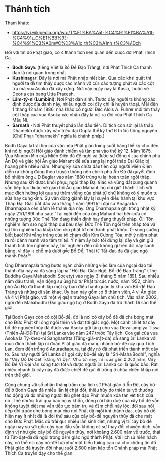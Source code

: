 # Thánh tích

Tham khảo:

- <https://vi.wikipedia.org/wiki/T%E1%BA%A5t-%C4%91%E1%BA%A1t-%C4%91a_C%E1%BB%93-%C4%91%C3%A0m#C%C3%A1c_th%C3%A1nh_t%C3%ADch>

Đối với tín đồ Phật giáo, có 4 thánh tích liên quan đến cuộc đời Phật Thích Ca.

- **Bodh Gaya**: (tiếng Việt là Bồ Đề Đạo Tràng), nơi Phật Thích Ca thành đạo là nơi quan trọng nhất
- **Kushinagar**: Đây là nơi mà Phật nhập niết bàn. Qua các khai quật thì người ta đã tìm thấy được các mảnh vỡ của các tượng phật và các cột trụ mà vua Asoka đã xây dựng. Nơi này ngày nay là Kasia, thuộc về Deoria của bang Utta Pradesh.
- **Lâm-tỳ-ni (Lumbini)**: Nơi Phật đản sinh. Trước đây người ta không xác định được địa danh này, nhiều người coi đây chỉ là huyền thoại. Mãi đến 1 tháng 12 năm 1886, nhà khảo cổ người Đức Alois A. Fuhrer mới tìm thấy cột tháp của vua Asoka xác nhận đây là nơi ra đời của Phật Thích Ca Mâu Ni.
- **Sarnath** - Nơi Phật thuyết pháp lần đầu tiên. Di tích còn sót lại là tháp Dhamekh được xây vào triều đại Gupta thế kỷ thứ 6 trước Công nguyên. (Chữ Phạn "dharmekh" nghĩa là chánh pháp.)

Bodh Gaya là trái tim của văn hóa Phật giáo trong suốt hàng thế kỷ cho đến khi nó bị người Hồi giáo đánh chiếm và tàn phá vào thế kỷ 12. Năm 1875, Vua Mindon Min của Miến Điện đã đề nghị và được sự đồng ý của chính phủ Ấn Độ và giáo hội Ấn giáo Mahant để sửa sang lại ngôi tháp Đại Giác bị hoang phế nhiều năm. Nhưng kỳ sửa chữa đầu tiên của người Miến Điện diễn ra không đúng theo truyền thống nên chính phủ Ấn Độ đã quyết định bổ nhiệm ông J.D Beglar vào năm 1880 trùng tu lại hoàn toàn ngôi tháp. Nhưng sau khi được khôi phục, ngôi tháp Đại Giác và vùng đất xung quanh vẫn tiếp tục thuộc về giáo hội Ấn giáo Mahant, họ chỉ giữ Thánh Tích với mục đích hưởng lợi qua sự thăm viếng của phật tử chứ không có ý muốn tu sửa hay cung kính. Sự vận động giành lấy lại quyền điều hành tại khu vực Tháp Đại Giác bắt đầu vào tháng 1 năm 1891 khi đại sư Anagarika Dharmapala đến đảnh lễ thánh địa này. Ông Dharmapala ghi trong nhật ký ngày 21/1/1891 như sau: "Tại ngôi đền của ông Mahant hai bên cửa có những tượng Đức Thế Tôn đang thiền định hay đang thuyết pháp. Ôi! Tôn nghiêm làm sao ngôi tháp quí báu này! Đức Thế Tôn ngồi trên pháp tòa và sự tôn nghiêm tỏa khắp làm cho phật tử chí thành phát khóc. Ôi sung sướng biết bao! Khi vầng tráng của tôi chạm đến Kim Cương Tòa, một ý niệm phát ra rồi đánh mạnh vào tâm trí tôi. Ý niệm ấy bảo tôi dừng lại đây và gìn giữ thánh tích tôn nghiêm nầy, tôn nghiêm đến nỗi không gì trên đời này sánh bằng, vì đây là chỗ mà dưới gốc Bồ Đề, Thái tử Tất-đạt-đa đã giác ngộ thành Phật."'

Ông Dharmapala từng bước ngăn chặn những việc làm của ngoại đạo tại thánh địa này và đã sáng lập ra "Hội Đại Giác Ngộ, Bồ-đề Đạo Tràng" (The Buddha Gaya Mahabodhi Society) vào ngày 31 tháng 5 năm 1891. Sau nhiều năm đấu tranh, vận động sự ủng hộ từ Phật tử các nước, năm 1952, chính phủ Ấn Độ đã thành lập một ủy ban điều hành quản lý khu vực Bồ-đề Đạo Tràng và những di sản khác. Ủy ban này gồm có 8 thành viên, 4 vị Ấn giáo và 4 vị Phật giáo, với một vị quận trưởng Gaya làm chủ tịch. Vào năm 2002, ngôi đền Mahabodhi (Đại giác ngộ tự) ở Bodh Gaya đã trở thành Di sản thế giới.

Tại Bodh Gaya còn có cội Bồ-đề, đó là nơi có cây bồ đề đã che bóng mát cho Đức Phật khi ông ngồi thiền và đạt tới giác ngộ. Một cành chiết từ cây bồ đề nguyên thủy đã được vua Asoka gửi tặng cho vua Devanampiya Tissa (Thiên-Ái-Đế-Tu) tại Sri Lanka vào năm 247 trước Tây lịch. Con gái của vua Asoka là Tỳ-kheo-ni Sanghamitta (Tăng-già-mật-đa) đã sang Sri Lanka với mục đích thành lập ni đoàn Phật giáo đã mang nhánh bồ-đề này qua Tích Lan, đem đến trồng ở Anuradhapura, tại đây nó đã phát triển thành một cây to. Sau này người Sri Lanka đã gọi cây bồ-đề này là "Sri-Maha Bodhi", nghĩa là "Cây Bồ Đề Cát Tường Vĩ Đại". Cho tới nay, trải qua gần 2.300 năm, Cây Bồ Đề Vĩ Đại vẫn sống tươi tốt và được người Sri Lanka coi là quốc bảo. Rất nhiều nhánh từ cây này đã được chiết để gửi đi trồng ở chùa chiền khắp nơi trên thế giới.

Cùng chung với số phận thăng trầm của lịch sử Phật giáo ở Ấn Độ, cây bồ-đề ở Bodh Gaya đã nhiều lần bị chặt đốt, thiêu hủy do thiên tai vô thường tác động và do những người thù ghét đạo Phật muốn xóa tan vết tích của nó. Thế nhưng trải qua bao nguy khốn, dòng dõi hậu duệ của cây bồ đề vẫn không tuyệt diệt mà vẫn tiếp tục bám trụ và đâm chồi nảy lộc, đời sau nối tiếp đời trước che bóng mát cho nơi Phật đã ngồi khi thành đạo, cây bồ đề hiện nay ít nhất đã là đời thứ sáu của cây bồ-đề nguyên thủy đã che mát cho Đức Phật. Mặc dù trải qua nhiều lần sinh diệt, nhưng vị trí cây bồ đề ngày nay so với gốc cây ban đầu vẫn không có sự thay đổi chuyển dịch, vẫn định vị như gốc cây bồ đề nguyên thủy, nơi khoảng 2.600 năm về trước, thái tử Tất-đạt-đa đã ngồi trong đêm giác ngộ thành Phật. Với lịch sử hiển hách này, có thể nói cây bồ-đề tựa như một biểu tượng cao cả cho những tín đồ Phật giáo đã truyền đời nhau suốt 2.600 năm bảo tồn Chánh pháp mà Phật Thích Ca truyền dạy cho thế gian.
